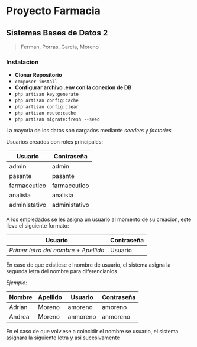 # Proyecto Farmacia
## Sistemas Bases de Datos 2
> Ferman, Porras, Garcia, Moreno

### Instalacion

- **Clonar Repositorio**
- ```composer install```
- **Configurar archivo .env con la conexion de DB**
- ```php artisan key:generate```
- ```php artisan config:cache```
- ```php artisan config:clear```
- ```php artisan route:cache```
- ```php artisan migrate:fresh --seed```

La mayoria de los datos son cargados mediante *seeders* y *factories* <br>

Usuarios creados con roles principales: <br>

Usuario|Contraseña
-|-
admin|admin
pasante|pasante
farmaceutico|farmaceutico
analista|analista
administativo|administativo

A los empledados se les asigna un usuario al momento de su creacion, este lleva el siguiente formato:

Usuario|Contraseña
-|-
*Primer letra del nombre* + *Apellido*|Usuario


En caso de que existiese el nombre de usuario, el sistema asigna la segunda letra del nombre para diferencianlos <br>

*Ejemplo:*

Nombre|Apellido|Usuario|Contraseña
-|-|-|-
Adrian|Moreno|amoreno|amoreno
Andrea|Moreno|anmoreno|anmoreno

En el caso de que volviese a coincidir el nombre se usuario, el sistema asignara la siguiente letra y asi sucesivamente